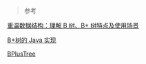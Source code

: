 


> 参考

[重温数据结构：理解 B 树、B+ 树特点及使用场景](https://juejin.im/entry/5b0cb64e518825157476b4a9)

[B+树的 Java 实现](https://github.com/ypfssm/B-Tree)

[BPlusTree](https://github.com/neoremind/coddding/tree/master/codding/src/main/java/net/neoremind/mycode/argorithm/tree/bplus)
